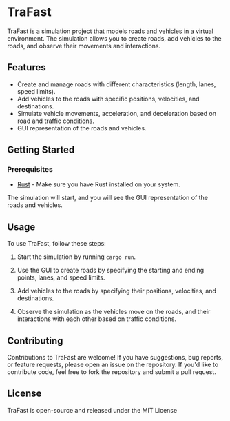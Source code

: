 # TraFast

TraFast is a simulation project that models roads and vehicles in a virtual environment. The simulation allows you to create roads, add vehicles to the roads, and observe their movements and interactions.

## Features

- Create and manage roads with different characteristics (length, lanes, speed limits).
- Add vehicles to the roads with specific positions, velocities, and destinations.
- Simulate vehicle movements, acceleration, and deceleration based on road and traffic conditions.
- GUI representation of the roads and vehicles.

## Getting Started

### Prerequisites

- [Rust](https://www.rust-lang.org/) - Make sure you have Rust installed on your system.

The simulation will start, and you will see the GUI representation of the roads and vehicles.

## Usage

To use TraFast, follow these steps:

1. Start the simulation by running `cargo run`.

2. Use the GUI to create roads by specifying the starting and ending points, lanes, and speed limits.

3. Add vehicles to the roads by specifying their positions, velocities, and destinations.

4. Observe the simulation as the vehicles move on the roads, and their interactions with each other based on traffic conditions.

## Contributing

Contributions to TraFast are welcome! If you have suggestions, bug reports, or feature requests, please open an issue on the repository. If you'd like to contribute code, feel free to fork the repository and submit a pull request.

## License

TraFast is open-source and released under the MIT License
